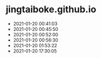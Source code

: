 # jingtaiboke.github.io
 

* 2021-01-20 00:41:03
* 2021-01-20 00:45:50
* 2021-01-20 00:52:00
* 2021-01-20 00:56:30
* 2021-01-20 01:53:22
* 2021-01-20 17:30:05